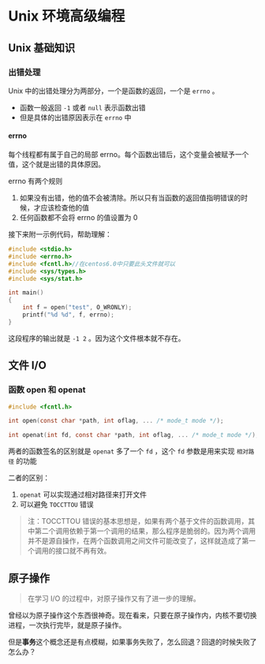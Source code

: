 # Unix 环境高级编程

## Unix 基础知识

### 出错处理

Unix 中的出错处理分为两部分，一个是函数的返回，一个是 `errno` 。

* 函数一般返回 `-1` 或者 `null` 表示函数出错
* 但是具体的出错原因表示在 `errno`  中

#### errno

每个线程都有属于自己的局部 errno。每个函数出错后，这个变量会被赋予一个值，这个就是出错的具体原因。

errno 有两个规则

1. 如果没有出错，他的值不会被清除。所以只有当函数的返回值指明错误的时候，才应该检查他的值
2. 任何函数都不会将 errno 的值设置为 0

接下来附一示例代码，帮助理解：

```c
#include <stdio.h>
#include <errno.h>
#include <fcntl.h>//在centos6.0中只要此头文件就可以
#include <sys/types.h>
#include <sys/stat.h>

int main()
{
    int f = open("test", O_WRONLY);
    printf("%d %d", f, errno);
}
```

 这段程序的输出就是 `-1 2` 。因为这个文件根本就不存在。

## 文件 I/O

### 函数 open 和 openat

```c
#include <fcntl.h>

int open(const char *path, int oflag, ... /* mode_t mode */);

int openat(int fd, const char *path, int oflag, ... /* mode_t mode */);
```

两者的函数签名的区别就是 `openat` 多了一个 `fd` ，这个 `fd` 参数是用来实现 `相对路径` 的功能

二者的区别：

1. `openat` 可以实现通过相对路径来打开文件
2. 可以避免 `TOCCTTOU` 错误

> 注：TOCCTTOU 错误的基本思想是，如果有两个基于文件的函数调用，其中第二个调用依赖于第一个调用的结果，那么程序是脆弱的。因为两个调用并不是源自操作，在两个函数调用之间文件可能改变了，这样就造成了第一个调用的接口就不再有效。

## 原子操作

> 在学习 I/O 的过程中，对原子操作又有了进一步的理解。

曾经以为原子操作这个东西很神奇。现在看来，只要在原子操作内，内核不要切换进程，一次执行完毕，就是原子操作。

但是**事务**这个概念还是有点模糊，如果事务失败了，怎么回退？回退的时候失败了怎么办？